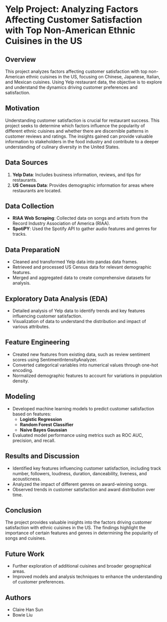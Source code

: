 # Yelp Project: Analyzing Factors Affecting Customer Satisfaction with Top Non-American Ethnic Cuisines in the US

## Overview
This project analyzes factors affecting customer satisfaction with top non-American ethnic cuisines in the US, focusing on Chinese, Japanese, Italian, and Mexican cuisines. Using Yelp restaurant data, the objective is to explore and understand the dynamics driving customer preferences and satisfaction.

## Motivation
Understanding customer satisfaction is crucial for restaurant success. This project seeks to determine which factors influence the popularity of different ethnic cuisines and whether there are discernible patterns in customer reviews and ratings. The insights gained can provide valuable information to stakeholders in the food industry and contribute to a deeper understanding of culinary diversity in the United States.

## Data Sources
1. **Yelp Data**: Includes business information, reviews, and tips for restaurants.
2. **US Census Data**: Provides demographic information for areas where restaurants are located.

## Data Collection
- **RIAA Web Scraping**: Collected data on songs and artists from the Record Industry Association of America (RIAA).
- **SpotiPY**: Used the Spotify API to gather audio features and genres for tracks.

## Data PreparatioN
- Cleaned and transformed Yelp data into pandas data frames.
- Retrieved and processed US Census data for relevant demographic features.
- Merged and aggregated data to create comprehensive datasets for analysis.

## Exploratory Data Analysis (EDA)
- Detailed analysis of Yelp data to identify trends and key features influencing customer satisfaction.
- Visualization of data to understand the distribution and impact of various attributes.

## Feature Engineering
- Created new features from existing data, such as review sentiment scores using SentimentIntensityAnalyzer.
- Converted categorical variables into numerical values through one-hot encoding.
- Normalized demographic features to account for variations in population density.

## Modeling
- Developed machine learning models to predict customer satisfaction based on features:
  - **Logistic Regression**
  - **Random Forest Classifier**
  - **Naive Bayes Gaussian**
- Evaluated model performance using metrics such as ROC AUC, precision, and recall.

## Results and Discussion
- Identified key features influencing customer satisfaction, including track number, followers, loudness, duration, danceability, liveness, and acousticness.
- Analyzed the impact of different genres on award-winning songs.
- Observed trends in customer satisfaction and award distribution over time.

## Conclusion
The project provides valuable insights into the factors driving customer satisfaction with ethnic cuisines in the US. The findings highlight the importance of certain features and genres in determining the popularity of songs and cuisines.

## Future Work
- Further exploration of additional cuisines and broader geographical areas.
- Improved models and analysis techniques to enhance the understanding of customer preferences.

## Authors
- Claire Han Sun
- Bowie Liu
